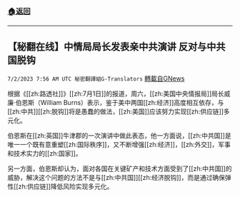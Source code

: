 ###  [:house:返回](README.md)
---


## 【秘翻在线】中情局局长发表亲中共演讲  反对与中共国脱钩
`7/2/2023 7:56 AM UTC 秘密翻譯組G-Translators` [轉載自GNews](https://gnews.org/articles/1430584)

根据《[[zh:路透社]]》[[zh:7月1日]]的报道，周六，[[zh:美国中央情报局]]局长威廉·伯恩斯（William Burns）表示，鉴于美中两国[[zh:经济]]高度相互依存，与[[zh:中共]][[zh:脱钩]]将是愚蠢的做法，[[zh:美国]]应该努力实现[[zh:供应链]]多元化。

伯恩斯在[[zh:英国]]牛津郡的一次演讲中做此表态，他一方面说，[[zh:中共国]]是唯一一个既有意重塑[[zh:国际秩序]]，又不断增强[[zh:经济]]，[[zh:外交]]，军事和技术实力的[[zh:国家]]。

另一方面，伯恩斯却认为，面对各国在关键矿产和技术方面受到了[[zh:中共国]]的威胁，解决这个问题的方法不是与[[zh:中共国]][[zh:经济脱钩]]，而是通过确保弹性[[zh:供应链]]降低风险实现多元化。
